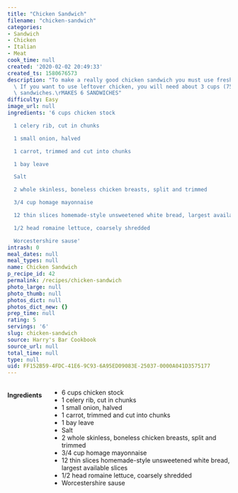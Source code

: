 ```yaml
---
title: "Chicken Sandwich"
filename: "chicken-sandwich"
categories:
- Sandwich
- Chicken
- Italian
- Meat
cook_time: null
created: '2020-02-02 20:49:33'
created_ts: 1580676573
description: "To make a really good chicken sandwich you must use freshly cooked chicken.\
  \ If you want to use leftover chicken, you will need about 3 cups (750 ml) for 6\
  \ sandwiches.\rMAKES 6 SANDWICHES"
difficulty: Easy
image_url: null
ingredients: '6 cups chicken stock

  1 celery rib, cut in chunks

  1 small onion, halved

  1 carrot, trimmed and cut into chunks

  1 bay leave

  Salt

  2 whole skinless, boneless chicken breasts, split and trimmed

  3/4 cup homage mayonnaise

  12 thin slices homemade-style unsweetened white bread, largest available slices

  1/2 head romaine lettuce, coarsely shredded

  Worcestershire sause'
intrash: 0
meal_dates: null
meal_types: null
name: Chicken Sandwich
p_recipe_id: 42
permalink: /recipes/chicken-sandwich
photo_large: null
photo_thumb: null
photos_dict: null
photos_dict_new: {}
prep_time: null
rating: 5
servings: '6'
slug: chicken-sandwich
source: Harry's Bar Cookbook
source_url: null
total_time: null
type: null
uid: FF152B59-4FDC-41E6-9C93-6A95ED09083E-25037-0000A041D3575177
---
```

<div class="large-8 medium-7 columns" id="writeup">	</div><!-- #writeup -->
</div><!-- #row-one -->
<div class="row" id="row-two">	<div class="medium-4 small-5 columns" id="ingredients"><h4>Ingredients</h4><div class="box box-ingredients content"><ul>
<li>6 cups chicken stock</li>
<li>1 celery rib, cut in chunks</li>
<li>1 small onion, halved</li>
<li>1 carrot, trimmed and cut into chunks</li>
<li>1 bay leave</li>
<li>Salt</li>
<li>2 whole skinless, boneless chicken breasts, split and trimmed</li>
<li>3/4 cup homage mayonnaise</li>
<li>12 thin slices homemade-style unsweetened white bread, largest available slices</li>
<li>1/2 head romaine lettuce, coarsely shredded</li>
<li>Worcestershire sause</li>
</ul>
</div>	</div>	<div class="medium-6 small-7 columns" id="directions">	</div>